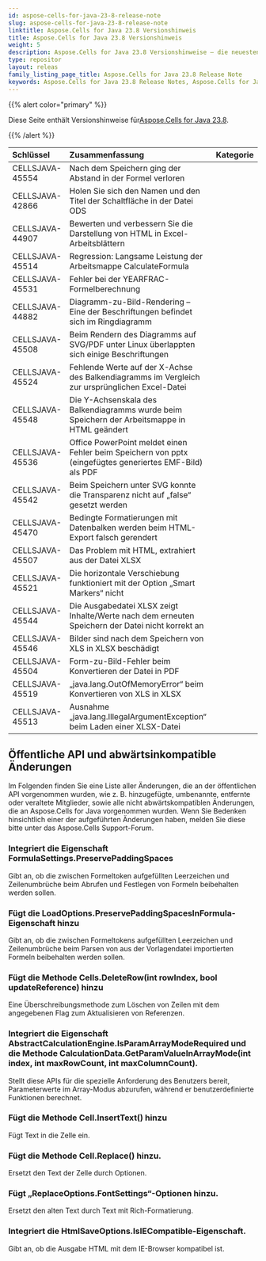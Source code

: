 ```yaml
---
id: aspose-cells-for-java-23-8-release-note
slug: aspose-cells-for-java-23-8-release-note
linktitle: Aspose.Cells for Java 23.8 Versionshinweis
title: Aspose.Cells for Java 23.8 Versionshinweis
weight: 5
description: Aspose.Cells for Java 23.8 Versionshinweise – die neuesten Verbesserungen, neuen Funktionen und Korrekturen
type: repositor
layout: releas
family_listing_page_title: Aspose.Cells for Java 23.8 Release Note
keywords: Aspose.Cells for Java 23.8 Release Notes, Aspose.Cells for Java 23.8 updates and fixe
---
```

{{% alert color="primary" %}}

 Diese Seite enthält Versionshinweise für[Aspose.Cells for Java 23.8](https://releases.aspose.com/cells/java/23-8/).

{{% /alert %}}

|**Schlüssel**|**Zusammenfassung**|**Kategorie**|
| :- | :- | :- |
|CELLSJAVA-45554|Nach dem Speichern ging der Abstand in der Formel verloren|
|CELLSJAVA-42866|Holen Sie sich den Namen und den Titel der Schaltfläche in der Datei ODS|
|CELLSJAVA-44907|Bewerten und verbessern Sie die Darstellung von HTML in Excel-Arbeitsblättern|
|CELLSJAVA-45514|Regression: Langsame Leistung der Arbeitsmappe CalculateFormula|
|CELLSJAVA-45531|Fehler bei der YEARFRAC-Formelberechnung|
|CELLSJAVA-44882|Diagramm-zu-Bild-Rendering – Eine der Beschriftungen befindet sich im Ringdiagramm|
|CELLSJAVA-45508|Beim Rendern des Diagramms auf SVG/PDF unter Linux überlappten sich einige Beschriftungen|
|CELLSJAVA-45524| Fehlende Werte auf der X-Achse des Balkendiagramms im Vergleich zur ursprünglichen Excel-Datei|
|CELLSJAVA-45548|Die Y-Achsenskala des Balkendiagramms wurde beim Speichern der Arbeitsmappe in HTML geändert|
|CELLSJAVA-45536|Office PowerPoint meldet einen Fehler beim Speichern von pptx (eingefügtes generiertes EMF-Bild) als PDF|
|CELLSJAVA-45542|Beim Speichern unter SVG konnte die Transparenz nicht auf „false“ gesetzt werden|
|CELLSJAVA-45470|Bedingte Formatierungen mit Datenbalken werden beim HTML-Export falsch gerendert|
|CELLSJAVA-45507|Das Problem mit HTML, extrahiert aus der Datei XLSX|
|CELLSJAVA-45521|Die horizontale Verschiebung funktioniert mit der Option „Smart Markers“ nicht|
|CELLSJAVA-45544|Die Ausgabedatei XLSX zeigt Inhalte/Werte nach dem erneuten Speichern der Datei nicht korrekt an|
|CELLSJAVA-45546|Bilder sind nach dem Speichern von XLS in XLSX beschädigt|
|CELLSJAVA-45504|Form-zu-Bild-Fehler beim Konvertieren der Datei in PDF|
|CELLSJAVA-45519|„java.lang.OutOfMemoryError“ beim Konvertieren von XLS in XLSX|
|CELLSJAVA-45513|Ausnahme „java.lang.IllegalArgumentException“ beim Laden einer XLSX-Datei|

##  **Öffentliche API und abwärtsinkompatible Änderungen**

Im Folgenden finden Sie eine Liste aller Änderungen, die an der öffentlichen API vorgenommen wurden, wie z. B. hinzugefügte, umbenannte, entfernte oder veraltete Mitglieder, sowie alle nicht abwärtskompatiblen Änderungen, die an Aspose.Cells for Java vorgenommen wurden. Wenn Sie Bedenken hinsichtlich einer der aufgeführten Änderungen haben, melden Sie diese bitte unter das Aspose.Cells Support-Forum.

###  **Integriert die Eigenschaft FormulaSettings.PreservePaddingSpaces**

 Gibt an, ob die zwischen Formeltoken aufgefüllten Leerzeichen und Zeilenumbrüche beim Abrufen und Festlegen von Formeln beibehalten werden sollen.

###  **Fügt die LoadOptions.PreservePaddingSpacesInFormula-Eigenschaft hinzu**

Gibt an, ob die zwischen Formeltokens aufgefüllten Leerzeichen und Zeilenumbrüche beim Parsen von aus der Vorlagendatei importierten Formeln beibehalten werden sollen.

###  **Fügt die Methode Cells.DeleteRow(int rowIndex, bool updateReference) hinzu**

Eine Überschreibungsmethode zum Löschen von Zeilen mit dem angegebenen Flag zum Aktualisieren von Referenzen.

###  **Integriert die Eigenschaft AbstractCalculationEngine.IsParamArrayModeRequired und die Methode CalculationData.GetParamValueInArrayMode(int index, int maxRowCount, int maxColumnCount).**

Stellt diese APIs für die spezielle Anforderung des Benutzers bereit, Parameterwerte im Array-Modus abzurufen, während er benutzerdefinierte Funktionen berechnet.

###  **Fügt die Methode Cell.InsertText() hinzu**

Fügt Text in die Zelle ein.

###  **Fügt die Methode Cell.Replace() hinzu.**

Ersetzt den Text der Zelle durch Optionen.

###  **Fügt „ReplaceOptions.FontSettings“-Optionen hinzu.**

Ersetzt den alten Text durch Text mit Rich-Formatierung.

###  **Integriert die HtmlSaveOptions.IsIECompatible-Eigenschaft.**

Gibt an, ob die Ausgabe HTML mit dem IE-Browser kompatibel ist.
